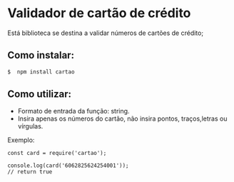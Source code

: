# Validador de cartão de crédito

Está biblioteca se destina a validar números de cartões de crédito;

## Como instalar:

```zsh
$  npm install cartao
```

## Como utilizar:
* Formato de entrada da função: string.
* Insira apenas os números do cartão, não insira pontos, traços,letras ou vírgulas.


Exemplo:

```node
const card = require('cartao');

console.log(card('6062825624254001'));
// return true
```
